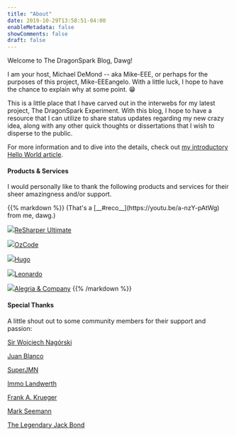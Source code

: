 ```yaml
---
title: "About"
date: 2019-10-29T13:58:51-04:00
enableMetadata: false
showComments: false
draft: false
---
```


Welcome to The DragonSpark Blog, Dawg!  

I am your host, Michael DeMond -- aka Mike-EEE, or perhaps for the purposes of this project, Mike-EEEangelo.  With a little luck, I hope to have the chance to explain why at some point. 😁

This is a little place that I have carved out in the interwebs for my latest project, The DragonSpark Experiment.  With this blog, I hope to have a resource that I can utilize to share status updates regarding my new crazy idea, along with any other quick thoughts or dissertations that I wish to disperse to the public.

For more information and to dive into the details, check out [my introductory Hello World article](/2019/11/hello-world/).

#### Products & Services

I would personally like to thank the following products and services for their sheer amazingness and/or support.

<div id="reco">
{{% markdown %}}
(That's a [__#reco__](https://youtu.be/a-nzY-pAtWg) from me, dawg.)

[![](/images/ReSharper.png)ReSharper Ultimate](https://www.jetbrains.com/dotnet/)

[![](/images/OzCode.svg)OzCode](https://www.oz-code.com/)

[![](/images/hugo-logo-wide.svg)Hugo]( https://gohugo.io/)

[![](/images/leonardo-logo-v6.png)Leonardo](https://www.getleonardo.com/)

[![](/images/AlegriaAndCompany.png)Alegria & Company](https://alegriacpas.com/)
{{% /markdown %}}

</div>

#### Special Thanks

A little shout out to some community members for their support and passion:

[Sir Wojciech Nagórski](https://github.com/WojciechNagorski/ExtendedXmlSerializer) 

[Juan Blanco](https://twitter.com/juanfranblanco)

[SuperJMN](https://twitter.com/SuperJMN)

[Immo Landwerth](https://twitter.com/terrajobst)

[Frank A. Krueger](https://twitter.com/praeclarum) 

[Mark Seemann](http://blog.ploeh.dk/)

[The Legendary Jack Bond](https://social.msdn.microsoft.com/Forums/sqlserver/en-US/2bf12d31-2715-4fb0-982a-17ccb8811ef5/silverlight-6-wishlist)
